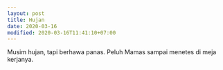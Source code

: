 ```yaml
---
layout: post
title: Hujan
date: 2020-03-16
modified: 2020-03-16T11:41:10+07:00
---
```


Musim hujan, tapi berhawa panas. Peluh Mamas sampai menetes di meja kerjanya.